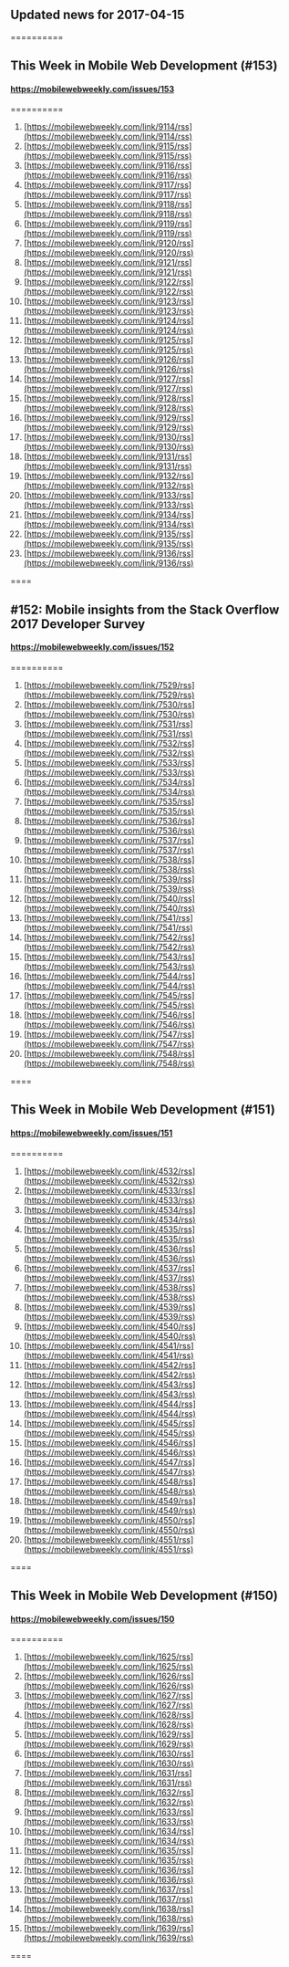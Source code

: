 ## Updated news for 2017-04-15 

==========
## This Week in Mobile Web Development (#153)
#### https://mobilewebweekly.com/issues/153

==========
  1. [https://mobilewebweekly.com/link/9114/rss](https://mobilewebweekly.com/link/9114/rss) 
  2. [https://mobilewebweekly.com/link/9115/rss](https://mobilewebweekly.com/link/9115/rss) 
  3. [https://mobilewebweekly.com/link/9116/rss](https://mobilewebweekly.com/link/9116/rss) 
  4. [https://mobilewebweekly.com/link/9117/rss](https://mobilewebweekly.com/link/9117/rss) 
  5. [https://mobilewebweekly.com/link/9118/rss](https://mobilewebweekly.com/link/9118/rss) 
  6. [https://mobilewebweekly.com/link/9119/rss](https://mobilewebweekly.com/link/9119/rss) 
  8. [https://mobilewebweekly.com/link/9120/rss](https://mobilewebweekly.com/link/9120/rss) 
  9. [https://mobilewebweekly.com/link/9121/rss](https://mobilewebweekly.com/link/9121/rss) 
  10. [https://mobilewebweekly.com/link/9122/rss](https://mobilewebweekly.com/link/9122/rss) 
  11. [https://mobilewebweekly.com/link/9123/rss](https://mobilewebweekly.com/link/9123/rss) 
  12. [https://mobilewebweekly.com/link/9124/rss](https://mobilewebweekly.com/link/9124/rss) 
  13. [https://mobilewebweekly.com/link/9125/rss](https://mobilewebweekly.com/link/9125/rss) 
  14. [https://mobilewebweekly.com/link/9126/rss](https://mobilewebweekly.com/link/9126/rss) 
  15. [https://mobilewebweekly.com/link/9127/rss](https://mobilewebweekly.com/link/9127/rss) 
  16. [https://mobilewebweekly.com/link/9128/rss](https://mobilewebweekly.com/link/9128/rss) 
  17. [https://mobilewebweekly.com/link/9129/rss](https://mobilewebweekly.com/link/9129/rss) 
  18. [https://mobilewebweekly.com/link/9130/rss](https://mobilewebweekly.com/link/9130/rss) 
  19. [https://mobilewebweekly.com/link/9131/rss](https://mobilewebweekly.com/link/9131/rss) 
  20. [https://mobilewebweekly.com/link/9132/rss](https://mobilewebweekly.com/link/9132/rss) 
  21. [https://mobilewebweekly.com/link/9133/rss](https://mobilewebweekly.com/link/9133/rss) 
  22. [https://mobilewebweekly.com/link/9134/rss](https://mobilewebweekly.com/link/9134/rss) 
  23. [https://mobilewebweekly.com/link/9135/rss](https://mobilewebweekly.com/link/9135/rss) 
  24. [https://mobilewebweekly.com/link/9136/rss](https://mobilewebweekly.com/link/9136/rss) 

====
## #152: Mobile insights from the Stack Overflow 2017 Developer Survey
#### https://mobilewebweekly.com/issues/152

==========
  1. [https://mobilewebweekly.com/link/7529/rss](https://mobilewebweekly.com/link/7529/rss) 
  2. [https://mobilewebweekly.com/link/7530/rss](https://mobilewebweekly.com/link/7530/rss) 
  3. [https://mobilewebweekly.com/link/7531/rss](https://mobilewebweekly.com/link/7531/rss) 
  4. [https://mobilewebweekly.com/link/7532/rss](https://mobilewebweekly.com/link/7532/rss) 
  5. [https://mobilewebweekly.com/link/7533/rss](https://mobilewebweekly.com/link/7533/rss) 
  7. [https://mobilewebweekly.com/link/7534/rss](https://mobilewebweekly.com/link/7534/rss) 
  8. [https://mobilewebweekly.com/link/7535/rss](https://mobilewebweekly.com/link/7535/rss) 
  9. [https://mobilewebweekly.com/link/7536/rss](https://mobilewebweekly.com/link/7536/rss) 
  10. [https://mobilewebweekly.com/link/7537/rss](https://mobilewebweekly.com/link/7537/rss) 
  11. [https://mobilewebweekly.com/link/7538/rss](https://mobilewebweekly.com/link/7538/rss) 
  12. [https://mobilewebweekly.com/link/7539/rss](https://mobilewebweekly.com/link/7539/rss) 
  13. [https://mobilewebweekly.com/link/7540/rss](https://mobilewebweekly.com/link/7540/rss) 
  14. [https://mobilewebweekly.com/link/7541/rss](https://mobilewebweekly.com/link/7541/rss) 
  15. [https://mobilewebweekly.com/link/7542/rss](https://mobilewebweekly.com/link/7542/rss) 
  16. [https://mobilewebweekly.com/link/7543/rss](https://mobilewebweekly.com/link/7543/rss) 
  17. [https://mobilewebweekly.com/link/7544/rss](https://mobilewebweekly.com/link/7544/rss) 
  18. [https://mobilewebweekly.com/link/7545/rss](https://mobilewebweekly.com/link/7545/rss) 
  19. [https://mobilewebweekly.com/link/7546/rss](https://mobilewebweekly.com/link/7546/rss) 
  20. [https://mobilewebweekly.com/link/7547/rss](https://mobilewebweekly.com/link/7547/rss) 
  21. [https://mobilewebweekly.com/link/7548/rss](https://mobilewebweekly.com/link/7548/rss) 

====
## This Week in Mobile Web Development (#151)
#### https://mobilewebweekly.com/issues/151

==========
  1. [https://mobilewebweekly.com/link/4532/rss](https://mobilewebweekly.com/link/4532/rss) 
  2. [https://mobilewebweekly.com/link/4533/rss](https://mobilewebweekly.com/link/4533/rss) 
  3. [https://mobilewebweekly.com/link/4534/rss](https://mobilewebweekly.com/link/4534/rss) 
  4. [https://mobilewebweekly.com/link/4535/rss](https://mobilewebweekly.com/link/4535/rss) 
  5. [https://mobilewebweekly.com/link/4536/rss](https://mobilewebweekly.com/link/4536/rss) 
  6. [https://mobilewebweekly.com/link/4537/rss](https://mobilewebweekly.com/link/4537/rss) 
  8. [https://mobilewebweekly.com/link/4538/rss](https://mobilewebweekly.com/link/4538/rss) 
  9. [https://mobilewebweekly.com/link/4539/rss](https://mobilewebweekly.com/link/4539/rss) 
  10. [https://mobilewebweekly.com/link/4540/rss](https://mobilewebweekly.com/link/4540/rss) 
  11. [https://mobilewebweekly.com/link/4541/rss](https://mobilewebweekly.com/link/4541/rss) 
  12. [https://mobilewebweekly.com/link/4542/rss](https://mobilewebweekly.com/link/4542/rss) 
  13. [https://mobilewebweekly.com/link/4543/rss](https://mobilewebweekly.com/link/4543/rss) 
  14. [https://mobilewebweekly.com/link/4544/rss](https://mobilewebweekly.com/link/4544/rss) 
  15. [https://mobilewebweekly.com/link/4545/rss](https://mobilewebweekly.com/link/4545/rss) 
  16. [https://mobilewebweekly.com/link/4546/rss](https://mobilewebweekly.com/link/4546/rss) 
  17. [https://mobilewebweekly.com/link/4547/rss](https://mobilewebweekly.com/link/4547/rss) 
  18. [https://mobilewebweekly.com/link/4548/rss](https://mobilewebweekly.com/link/4548/rss) 
  19. [https://mobilewebweekly.com/link/4549/rss](https://mobilewebweekly.com/link/4549/rss) 
  20. [https://mobilewebweekly.com/link/4550/rss](https://mobilewebweekly.com/link/4550/rss) 
  21. [https://mobilewebweekly.com/link/4551/rss](https://mobilewebweekly.com/link/4551/rss) 

====
## This Week in Mobile Web Development (#150)
#### https://mobilewebweekly.com/issues/150

==========
  1. [https://mobilewebweekly.com/link/1625/rss](https://mobilewebweekly.com/link/1625/rss) 
  2. [https://mobilewebweekly.com/link/1626/rss](https://mobilewebweekly.com/link/1626/rss) 
  3. [https://mobilewebweekly.com/link/1627/rss](https://mobilewebweekly.com/link/1627/rss) 
  4. [https://mobilewebweekly.com/link/1628/rss](https://mobilewebweekly.com/link/1628/rss) 
  6. [https://mobilewebweekly.com/link/1629/rss](https://mobilewebweekly.com/link/1629/rss) 
  7. [https://mobilewebweekly.com/link/1630/rss](https://mobilewebweekly.com/link/1630/rss) 
  8. [https://mobilewebweekly.com/link/1631/rss](https://mobilewebweekly.com/link/1631/rss) 
  9. [https://mobilewebweekly.com/link/1632/rss](https://mobilewebweekly.com/link/1632/rss) 
  10. [https://mobilewebweekly.com/link/1633/rss](https://mobilewebweekly.com/link/1633/rss) 
  11. [https://mobilewebweekly.com/link/1634/rss](https://mobilewebweekly.com/link/1634/rss) 
  12. [https://mobilewebweekly.com/link/1635/rss](https://mobilewebweekly.com/link/1635/rss) 
  13. [https://mobilewebweekly.com/link/1636/rss](https://mobilewebweekly.com/link/1636/rss) 
  14. [https://mobilewebweekly.com/link/1637/rss](https://mobilewebweekly.com/link/1637/rss) 
  15. [https://mobilewebweekly.com/link/1638/rss](https://mobilewebweekly.com/link/1638/rss) 
  16. [https://mobilewebweekly.com/link/1639/rss](https://mobilewebweekly.com/link/1639/rss) 

====
